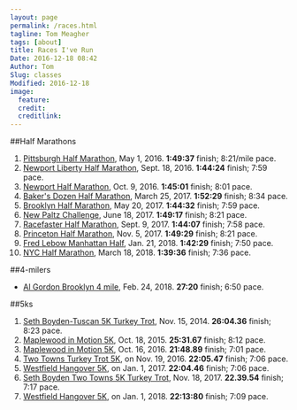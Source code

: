 ```yaml
---
layout: page
permalink: /races.html
tagline: Tom Meagher
tags: [about]
title: Races I've Run
Date: 2016-12-18 08:42
Author: Tom
Slug: classes
Modified: 2016-12-18
image:
  feature: 
  credit: 
  creditlink: 
---
```


##Half Marathons
1. [Pittsburgh Half Marathon](http://results.xacte.com/?mid=79), May 1, 2016. **1:49:37** finish; 8:21/mile pace.
2. [Newport Liberty Half Marathon](http://compuscore.com/cs2016/sept/libhm.htm), Sept. 18, 2016. **1:44:24** finish; 7:59 pace.
3. [Newport Half Marathon](https://my.racewire.com/results/32830/37120), Oct. 9, 2016. **1:45:01** finish; 8:01 pace.
4. [Baker's Dozen Half Marathon](http://compuscore.com/cs2017/march/bakerdoz.htm), March 25, 2017. **1:52:29** finish; 8:34 pace.
5. [Brooklyn Half Marathon](http://results.nyrr.org/runner/10638695/races), May 20, 2017. **1:44:32** finish; 7:59 pace.
6. [New Paltz Challenge](http://results.fultonaccuratetiming.com/spring17/NP-Challenge.htm), June 18, 2017. **1:49:17** finish; 8:21 pace.
7. [Racefaster Half Marathon](https://runsignup.com/race/results/?raceId=49104#resultSetId-92994), Sept. 9, 2017. **1:44:07** finish; 7:58 pace.
8. [Princeton Half Marathon](https://georesults.racemine.com/Princeton-Half-Marathon/events/2017/princeton-half-marathon/229/entrant/share), Nov. 5, 2017. **1:49:29** finish; 8:21 pace.
9. [Fred Lebow Manhattan Half](http://results.nyrr.org/event/18FRED/result/2480?_ga=2.236052801.1389630663.1522422210-2088906472.1513547924), Jan. 21, 2018. **1:42:29** finish; 7:50 pace.
10. [NYC Half Marathon](https://results.nyrr.org/event/H2018/result/6626), March 18, 2018. **1:39:36** finish; 7:36 pace.

##4-milers
* [Al Gordon Brooklyn 4 mile](http://results.nyrr.org/event/18AG4/finishers?_ga=2.117097989.2063139089.1519699327-2088906472.1513547924), Feb. 24, 2018. **27:20** finish; 6:50 pace.

##5ks
1. [Seth Boyden-Tuscan 5K Turkey Trot](http://compuscore.com/cs2014/novdec/sethtus.htm), Nov. 15, 2014. **26:04.36** finish; 8:23 pace.
2. [Maplewood in Motion 5K](http://compuscore.com/cs2015/october/maplewd.htm), Oct. 18, 2015. **25:31.67** finish; 8:12 pace.
3. [Maplewood in Motion 5K](http://compuscore.com/cs2016/october/maplewd.htm), Oct. 16, 2016. **21:48.89** finish; 7:01 pace.
4. [Two Towns Turkey Trot 5K](http://compuscore.com/cs2016/novdec/boyden.htm), on Nov. 19, 2016. **22:05.47** finish; 7:06 pace.
5. [Westfield Hangover 5K](http://compuscore.com/cs2017/janfeb/cjhang.htm), on Jan. 1, 2017. **22:04.46** finish; 7:06 pace.
6. [Seth Boyden Two Towns 5K Turkey Trot](http://compuscore.com/event/4385), Nov. 18, 2017. **22.39.54** finish; 7:17 pace.
7. [Westfield Hangover 5K](http://compuscore.com/cs2018/janfeb/cjhang.htm), on Jan. 1, 2018. **22:13:80** finish; 7:09 pace.
